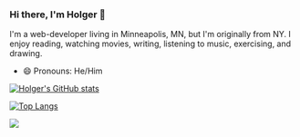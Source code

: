 ### Hi there, I'm Holger 👋

I'm a web-developer living in Minneapolis, MN, but I'm originally from NY. I enjoy reading, watching movies, writing, listening to music, exercising, and drawing.

- 😄 Pronouns: He/Him



<!--
**Holgermueller/Holgermueller** is a ✨ _special_ ✨ repository because its `README.md` (this file) appears on your GitHub profile.

Here are some ideas to get you started:

- 🔭 I’m currently working on ...
- 🌱 I’m currently learning ...
- 👯 I’m looking to collaborate on ...
- 🤔 I’m looking for help with ...
- 💬 Ask me about ...
- 📫 How to reach me: ...
- 😄 Pronouns: ...
- ⚡ Fun fact: ...
-->


[![Holger's GitHub stats](https://github-readme-stats.vercel.app/api?username=Holgermueller)](https://github.com/anuraghazra/github-readme-stats)


[![Top Langs](https://github-readme-stats.vercel.app/api/top-langs/?username=Holgermueller)](https://github.com/anuraghazra/github-readme-stats)


![](https://komarev.com/ghpvc/?username=Holgermueller&color=green)
